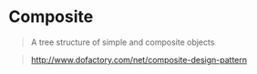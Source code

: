 # Composite

> A tree structure of simple and composite objects

> http://www.dofactory.com/net/composite-design-pattern
